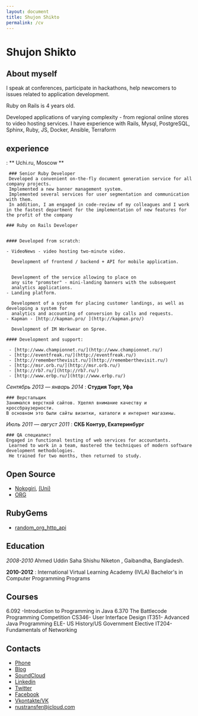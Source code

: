 ```yaml
---
layout: document
title: Shujon Shikto
permalink: /cv
---
```




Shujon Shikto
===========

## About myself

I speak at conferences, participate in hackathons, help newcomers to issues related to application development.

Ruby on Rails is 4 years old.

Developed applications of varying complexity - from regional online stores to video hosting services. I have experience with Rails, Mysql, PostgreSQL, Sphinx, Ruby, JS, Docker, Ansible, Terraform


## experience

: ** Uchi.ru, Moscow **
    
     ### Senior Ruby Developer
     Developed a convenient on-the-fly document generation service for all company projects.
     Implemented a new banner management system.
     Implemented several services for user segmentation and communication with them.
     In addition, I am engaged in code-review of my colleagues and I work in the fastest department for the implementation of new features for the profit of the company

    ### Ruby on Rails Developer

    
    #### Developed from scratch:
    
    - VideoNews - video hosting two-minute video.
      
      Development of frontend / backend + API for mobile application.
      
     
      Development of the service allowing to place on
      any site "promster" - mini-landing banners with the subsequent
      analytics applications.
    - Landing platform.
      
      Development of a system for placing customer landings, as well as developing a system for
      analytics and accounting of conversion by calls and requests.
    - Kapman - [http://kapman.pro/ ](http://kapman.pro/)
    
      Development of IM Workwear on Spree.

    #### Development and support:
    
     - [http://www.championnet.ru/](http://www.championnet.ru/) 
     - [http://eventfreak.ru/](http://eventfreak.ru/)
     - [http://rememberthevisit.ru/](http://rememberthevisit.ru/) 
     - [http://msr.orb.ru/](http://msr.orb.ru/) 
     - [http://rb7.ru/](http://rb7.ru/)
     - [http://www.erbp.ru/](http://www.erbp.ru/)


*Сентябрь 2013 — январь 2014*
:   **Студия Торт, Уфа**
    
    ### Верстальщик
    Занимался версткой сайтов. Уделял внимание качеству и кроссбраузерности.
    В основном это были сайты визитки, каталоги и интернет магазины.


*Июль 2011 — август 2011*
:   **СКБ Контур, Екатеринбург**

    ### QA специалист 
    Engaged in functional testing of web services for accountants.
     Learned to work in a team, mastered the techniques of modern software development methodologies.
     He trained for two months, then returned to study.

## Open Source

 - [Nokogiri](https://www.vmadshare.org), 
   [(Uni)](https://www.unicvasltd.org/) 
 - [ORG](https://www.shujonshikto.org/)

## RubyGems

 - [random_org_http_api](https://rubygems.org/) 


## Education

*2008-2010*
Ahmed Uddin Saha Shishu Niketon , Gaibandha, Bangladesh.

**2010-2012**
:  International Virtual Learning Academy (IVLA)
   Bachelor's in Computer Programming Programs

## Courses
   6.092 -Introduction to Programming in Java
   6.370 The Battlecode Programming Competition
   CS346- User Interface Design
   IT351- Advanced Java Programming
   ELE-   US History/US Government Elective
   IT204- Fundamentals of Networking

## Contacts
 - [Phone](+12533311311)
 - [Blog](https://medium.com/@shujonshikto)
 - [SoundCloud](https://soundcloud.com/xcodemusic)
 - [Linkedin](https://www.linkedin.com/in/shujon-shikto-44780782)
 - [Twitter](https://twitter.com/shiktochy)
 - [Facebook](https://www.facebook.com/vmadcc)
 - [Vkontakte/VK](https://vk.com/vmad2)
 - [nustransfer@icloud.com](nustransfer@icloud.com)


